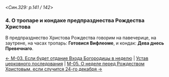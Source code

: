 
<*Син.329: p.141 / 142*>

### 4. О тропаре и кондаке предпразднества Рождества Христова

В предпразднество Христова Рождества говорим на павечерице, на заутрене, 
на часах тропарь: **Готовися Вифлеоме**, и кондак: **Дева днесь Превечнаго**.

[← М-03. Если будет отдание Входа Богородицы в неделю](m_329_003.md)
| [Устав церковного последования](README.md)
| [М-05. О неделе перед Рождеством Христовым, если случится 24-го декабря →](m_329_005.md)
